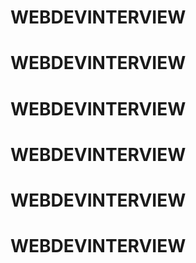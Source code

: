 # WEBDEVINTERVIEW
# WEBDEVINTERVIEW
# WEBDEVINTERVIEW
# WEBDEVINTERVIEW
# WEBDEVINTERVIEW
# WEBDEVINTERVIEW
